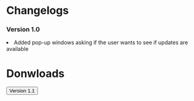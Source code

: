 <h1>Changelogs</h1>
<h3>Version 1.0</h3>
<li>Added pop-up windows asking if the user wants to see if updates are available</li>
<h1>Donwloads</h1>
<a href="https://github.com/itsboijack11/itsboijack11.github.io/main/README.md">
<button>Version 1.1</button>
</a>
